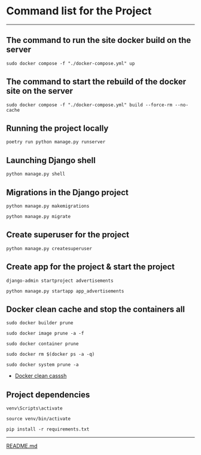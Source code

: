# Command list for the Project

___

## The command to run the site docker build on the server
```commandline
sudo docker compose -f "./docker-compose.yml" up
```


## The command to start the rebuild of the docker site on the server
```commandline
sudo docker compose -f "./docker-compose.yml" build --force-rm --no-cache
```

## Running the project locally
```commandline
poetry run python manage.py runserver
```

## Launching Django shell
```commandline
python manage.py shell
```

## Migrations in the Django project
```commandline
python manage.py makemigrations
```
```commandline
python manage.py migrate
```

## Create superuser for the project
```commandline
python manage.py createsuperuser
```

## Create app for the project & start the project
```commandline
django-admin startproject advertisements
```
```commandline
python manage.py startapp app_advertisements
```

## Docker clean cache and stop the containers all
```commandline
sudo docker builder prune
```
```commandline
sudo docker image prune -a -f
```
```commandline
sudo docker container prune
```
```commandline
sudo docker rm $(docker ps -a -q)
```
```commandline
sudo docker system prune -a
```

* [Docker clean casssh](https://dev.to/ajeetraina/how-to-clear-docker-cache-2nnp)

## Project dependencies
```commandline
venv\Scripts\activate
```
```commandline
source venv/bin/activate
```
```commandline
pip install -r requirements.txt
```
___

[README.md](..%2FREADME.md)